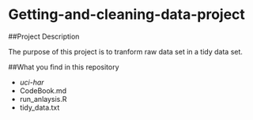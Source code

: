 # Getting-and-cleaning-data-project
##Project Description

The purpose of this project is to tranform raw data set in a tidy data set.

##What you find in this repository

* _uci-har_ 
* CodeBook.md
* run_anlaysis.R
* tidy_data.txt
